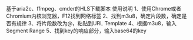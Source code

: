 基于aria2c、ffmpeg、cmder的HLS下载脚本
使用说明
1、使用Chrome或者Chromium内核浏览器，F12找到网络标签
2、找到m3u8，确定片段数，确定是否有规律
3、将片段数改为@，粘贴到URL Template
4、根据m3u8，输入Segment Range
5、找到key的响应部分，输入base64的key
